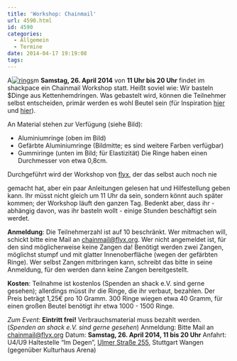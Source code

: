 ```yaml
---
title: 'Workshop: Chainmail'
url: 4590.html
id: 4590
categories:
  - Allgemein
  - Termine
date: 2014-04-17 19:19:08
tags:
---
```


A[![rings](https://blog.shackspace.de/wp-content/uploads/2014/04/rings-150x150.jpg)](https://blog.shackspace.de/wp-content/uploads/2014/04/rings.jpg)m **Samstag, 26\. April 2014** von **11 Uhr bis 20 Uhr** findet im shackpace ein Chainmail Workshop statt. Heißt soviel wie: Wir basteln $Dinge aus Kettenhemdringen. Was gebastelt wird, können die Teilnehmer selbst entscheiden, primär werden es wohl Beutel sein (für Inspiration [hier](http://www.instructables.com/id/Legend-of-Zelda-Triforce-Chainmaille-Dice-Bag/) und [hier](https://www.kickstarter.com/projects/1477961390/chainmail-dice-bags-by-vitality-handmade-designs)).

An Material stehen zur Verfügung (siehe Bild):

*   Aluminiumringe (oben im Bild)
*   Gefärbte Aluminiumringe (Bildmitte; es sind weitere Farben verfügbar)
*   Gummiringe (unten im Bild; für Elastizität)
Die Ringe haben einen Durchmesser von etwa 0,8cm.

Durchgeführt wird der Workshop von [flyx](http://flyx.org/), der das selbst auch noch nie

gemacht hat, aber ein paar Anleitungen gelesen hat und Hilfestellung geben kann.
Ihr müsst nicht gleich um 11 Uhr da sein, sondern könnt auch später kommen; der Workshop läuft den ganzen Tag. Bedenkt aber, dass ihr - abhängig davon, was ihr basteln wollt - einige Stunden beschäftigt sein werdet.

**Anmeldung**: Die Teilnehmerzahl ist auf 10 beschränkt.
Wer mitmachen will, schickt bitte eine Mail an [chainmail@flyx.org](mailto:chainmail@flyx.org).
Wer nicht angemeldet ist, für den sind möglicherweise keine Zangen da! Benötigt werden zwei Zangen, möglichst stumpf und mit glatter Innenoberfläche (wegen der gefärbten Ringe). Wer selbst Zangen mitbringen kann, schreibt das bitte in seine Anmeldung, für den werden dann keine Zangen bereitgestellt.

**Kosten**: Teilnahme ist kostenlos (Spenden an shack e.V. sind gerne gesehen);
allerdings müsst ihr die Ringe, die ihr verbaut, bezahlen. Der Preis beträgt 1,25€ pro 10 Gramm. 300 Ringe wiegen etwa 40 Gramm, für einen großen Beutel benötigt ihr etwa 1000 - 1500 Ringe.

_Zum Event:_
**Eintritt frei!** Verbrauchsmaterial muss bezahlt werden. (_Spenden an shack e.V. sind gerne gesehen_)
Anmeldung: Bitte Mail an [chainmail@flyx.org](mailto:chainmail@flyx.org)
Datum: **Samstag, 26\. April 2014, 11 bis 20 Uhr**
Anfahrt: U4/U9 Haltestelle “Im Degen”, [Ulmer Straße 255](https://blog.shackspace.de/?page_id=713), Stuttgart Wangen (gegenüber Kulturhaus Arena)